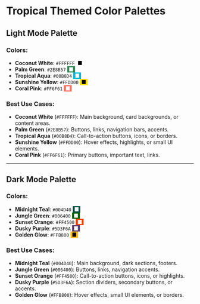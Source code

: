 # Tropical Themed Color Palettes

## Light Mode Palette

### Colors:
- **Coconut White**: `#FFFFFF` <span style="background-color:#FFFFFF; color:#000000; padding: 0 4px;">&#x25A0;</span>
- **Palm Green**: `#2E8B57` <span style="background-color:#2E8B57; color:#FFFFFF; padding: 0 4px;">&#x25A0;</span>
- **Tropical Aqua**: `#00B8D4` <span style="background-color:#00B8D4; color:#FFFFFF; padding: 0 4px;">&#x25A0;</span>
- **Sunshine Yellow**: `#FFDD00` <span style="background-color:#FFDD00; color:#000000; padding: 0 4px;">&#x25A0;</span>
- **Coral Pink**: `#FF6F61` <span style="background-color:#FF6F61; color:#FFFFFF; padding: 0 4px;">&#x25A0;</span>

### Best Use Cases:
- **Coconut White** (`#FFFFFF`): Main background, card backgrounds, or content areas.
- **Palm Green** (`#2E8B57`): Buttons, links, navigation bars, accents.
- **Tropical Aqua** (`#00B8D4`): Call-to-action buttons, icons, or borders.
- **Sunshine Yellow** (`#FFDD00`): Hover effects, highlights, or small UI elements.
- **Coral Pink** (`#FF6F61`): Primary buttons, important text, links.

---

## Dark Mode Palette

### Colors:
- **Midnight Teal**: `#004D40` <span style="background-color:#004D40; color:#FFFFFF; padding: 0 4px;">&#x25A0;</span>
- **Jungle Green**: `#006400` <span style="background-color:#006400; color:#FFFFFF; padding: 0 4px;">&#x25A0;</span>
- **Sunset Orange**: `#FF4500` <span style="background-color:#FF4500; color:#FFFFFF; padding: 0 4px;">&#x25A0;</span>
- **Dusky Purple**: `#5D3F6A` <span style="background-color:#5D3F6A; color:#FFFFFF; padding: 0 4px;">&#x25A0;</span>
- **Golden Glow**: `#FFB800` <span style="background-color:#FFB800; color:#000000; padding: 0 4px;">&#x25A0;</span>

### Best Use Cases:
- **Midnight Teal** (`#004D40`): Main background, dark sections, footers.
- **Jungle Green** (`#006400`): Buttons, links, navigation accents.
- **Sunset Orange** (`#FF4500`): Call-to-action buttons, icons, or highlights.
- **Dusky Purple** (`#5D3F6A`): Section dividers, secondary buttons, or accents.
- **Golden Glow** (`#FFB800`): Hover effects, small UI elements, or borders.
